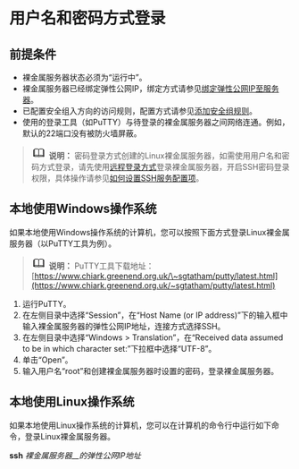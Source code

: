 # 用户名和密码方式登录<a name="zh-cn_topic_0053537015"></a>

## 前提条件<a name="section33044631113942"></a>

-   裸金属服务器状态必须为“运行中”。
-   裸金属服务器已经绑定弹性公网IP，绑定方式请参见[绑定弹性公网IP至服务器](绑定弹性公网IP至服务器.md)。
-   已配置安全组入方向的访问规则，配置方式请参见[添加安全组规则](添加安全组规则.md)。
-   使用的登录工具（如PuTTY）与待登录的裸金属服务器之间网络连通。例如，默认的22端口没有被防火墙屏蔽。

>![](public_sys-resources/icon-note.gif) **说明：** 
>密码登录方式创建的Linux裸金属服务器，如需使用用户名和密码方式登录，请先使用[远程登录方式](远程登录方式.md)登录裸金属服务器，开启SSH密码登录权限，具体操作请参见[如何设置SSH服务配置项](https://support.huaweicloud.com/bms_faq/bms_faq_0040.html)。

## 本地使用Windows操作系统<a name="section62238598113942"></a>

如果本地使用Windows操作系统的计算机，您可以按照下面方式登录Linux裸金属服务器（以PuTTY工具为例）。

>![](public_sys-resources/icon-note.gif) **说明：** 
>PuTTY工具下载地址：[https://www.chiark.greenend.org.uk/\~sgtatham/putty/latest.html](https://www.chiark.greenend.org.uk/~sgtatham/putty/latest.html)

1.  运行PuTTY。
2.  在左侧目录中选择“Session”，在“Host Name \(or IP address\)”下的输入框中输入裸金属服务器的弹性公网IP地址，连接方式选择SSH。
3.  在左侧目录中选择“Windows \> Translation”，在“Received data assumed to be in which character set:”下拉框中选择“UTF-8”。
4.  单击“Open”。
5.  输入用户名“root”和创建裸金属服务器时设置的密码，登录裸金属服务器。

## 本地使用Linux操作系统<a name="section6934158113942"></a>

如果本地使用Linux操作系统的计算机，您可以在计算机的命令行中运行如下命令，登录Linux裸金属服务器。

**ssh** _裸金属服务器__的弹性公网IP地址_

